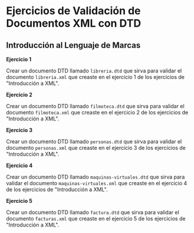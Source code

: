 # Ejercicios de Validación de Documentos XML con DTD

## Introducción al Lenguaje de Marcas

__Ejercicio 1__

Crear un documento DTD llamado `libreria.dtd` que sirva para validar el documento `libreria.xml` que creaste en el ejercicio 1 de los ejercicios de "Introducción a XML".

__Ejercicio 2__

Crear un documento DTD llamado `filmoteca.dtd` que sirva para validar el documento `filmoteca.xml` que creaste en el ejercicio 2 de los ejercicios de "Introducción a XML".

__Ejercicio 3__

Crear un documento DTD llamado `personas.dtd` que sirva para validar el documento `personas.xml` que creaste en el ejercicio 3 de los ejercicios de "Introducción a XML".

__Ejercicio 4__

Crear un documento DTD llamado `maquinas-virtuales.dtd` que sirva para validar el documento `maquinas-virtuales.xml` que creaste en el ejercicio 4 de los ejercicios de "Introducción a XML".

__Ejercicio 5__

Crear un documento DTD llamado `factura.dtd` que sirva para validar el documento `facturas.xml` que creaste en el ejercicio 5 de los ejercicios de "Introducción a XML".
